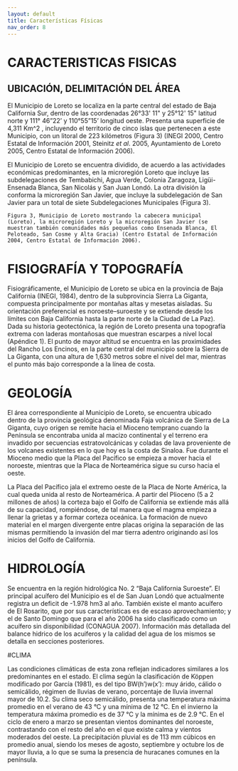 ```yaml
---
layout: default
title: Características Físicas
nav_order: 8
---
```


# CARACTERISTICAS FISICAS

## UBICACIÓN, DELIMITACIÓN DEL ÁREA

El Municipio de Loreto se localiza en la parte central del estado de Baja California Sur, dentro de las coordenadas 26°33' 11" y 25°12' 15" latitud norte y 111° 46”22’ y 110°55”15’ longitud oeste. Presenta una superficie de 4,311 Km^2 , incluyendo el territorio de cinco islas que pertenecen a este Municipio, con un litoral de 223 kilómetros (Figura 3) (INEGI 2000, Centro Estatal de Información 2001, Steinitz _et al_. 2005, Ayuntamiento de Loreto 2005, Centro Estatal de Información 2006).

El Municipio de Loreto se encuentra dividido, de acuerdo a las actividades económicas predominantes, en la microregión Loreto que incluye las subdelegaciones de Tembabichi, Agua Verde, Colonia Zaragoza, Ligüi-Ensenada Blanca, San Nicolás y San Juan Londó. La otra división la conforma la microregión San Javier, que incluye la subdelegación de San Javier para un total de siete Subdelegaciones Municipales (Figura 3).

```
Figura 3, Municipio de Loreto mostrando la cabecera municipal (Loreto), la microregión Loreto y la microregión San Javier (se muestran también comunidades más pequeñas como Ensenada Blanca, El Peloteado, San Cosme y Alta Gracia) (Centro Estatal de Información 2004, Centro Estatal de Información 2006).
```

# FISIOGRAFÍA Y TOPOGRAFÍA

Fisiográficamente, el Municipio de Loreto se ubica en la provincia de Baja California (INEGI, 1984), dentro de la subprovincia Sierra La Giganta, compuesta principalmente por montañas altas y mesetas aisladas. Su orientación preferencial es noroeste–suroeste y se extiende desde los límites con Baja California hasta la parte norte de la Ciudad de La Paz). Dada su historia geotectónica, la región de Loreto presenta una topografía extrema con laderas montañosas que muestran escarpes a nivel local (Apéndice 1). El punto de mayor altitud se encuentra en las proximidades del Rancho Los Encinos, en la parte central del municipio sobre la Sierra de La Giganta, con una altura de 1,630 metros sobre el nivel del mar, mientras el punto más bajo corresponde a la línea de costa.

# GEOLOGÍA

El área correspondiente al Municipio de Loreto, se encuentra ubicado dentro de la provincia geológica denominada Faja volcánica de Sierra de La Giganta, cuyo origen se
remite hacia el Mioceno temprano cuando la Península se encontraba unida al macizo continental y el terreno era invadido por secuencias estratovolcánicas y coladas de lava proveniente de los volcanes existentes en lo que hoy es la costa de Sinaloa. Fue durante el Mioceno medio que la Placa del Pacífico se empieza a mover hacia el noroeste, mientras que la Placa de Norteamérica sigue su curso hacia el oeste.

La Placa del Pacífico jala el extremo oeste de la Placa de Norte América, la cual queda unida al resto de Norteamérica. A partir del Plioceno (5 a 2 millones de años) la corteza bajo el Golfo de California se extiende más allá de su capacidad, rompiéndose, de tal manera que el magma empieza a llenar la grietas y a formar corteza oceánica. La formación de nuevo material en el margen divergente entre placas origina la separación de las mismas permitiendo la invasión del mar tierra adentro originando así los inicios del Golfo de California.

# HIDROLOGÍA

Se encuentra en la región hidrológica No. 2 “Baja California Suroeste”. El principal acuífero del Municipio es el de San Juan Londó que actualmente registra un deficit de -1.978 hm3 al año. También existe el manto acuífero de El Rosarito, que por sus características es de escaso aprovechamiento; y el de Santo Domingo que para el año 2006 ha sido clasificado como un acuífero sin disponibilidad (CONAGUA 2007). Información más detallada del balance hidrico de los acuiferos y la calidad del agua de los mismos se detalla en secciones posteriores.

#CLIMA

Las condiciones climáticas de esta zona reflejan indicadores similares a los predominantes en el estado. El clima según la clasificación de Köppen modificado por García (1981), es del tipo BW(h’)w(x’): muy árido, cálido o semicálido, régimen de lluvias de verano, porcentaje de lluvia invernal mayor de 10.2. Su clima seco semicálido, presenta una temperatura máxima promedio en el verano de 43 °C y una mínima de 12 °C. En el invierno la temperatura máxima promedio es de 37 °C y la mínima es de 2.9 °C. En el ciclo de enero a marzo se presentan vientos dominantes del noroeste, contrastando con el resto del año en el que existe calma y vientos moderados del oeste. La precipitación pluvial es de 113 mm cúbicos en promedio anual, siendo los meses de agosto, septiembre y octubre los de mayor lluvia, a lo que se suma la presencia de huracanes comunes en la península.
